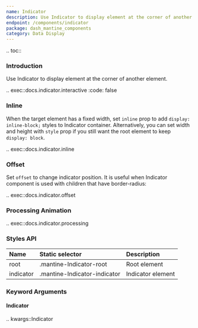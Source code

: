 ```yaml
---
name: Indicator
description: Use Indicator to display element at the corner of another element
endpoint: /components/indicator
package: dash_mantine_components
category: Data Display
---
```


.. toc::

### Introduction

Use Indicator to display element at the corner of another element.

.. exec::docs.indicator.interactive
    :code: false

### Inline

When the target element has a fixed width, set `inline` prop to add `display: inline-block;` styles to Indicator container.
Alternatively, you can set width and height with `style` prop if you still want the root element to keep `display: block`.

.. exec::docs.indicator.inline

### Offset

Set `offset` to change indicator position. It is useful when Indicator component is used with children that have border-radius:

.. exec::docs.indicator.offset

### Processing Animation

.. exec::docs.indicator.processing

### Styles API

| Name      | Static selector              | Description       |
|:----------|:-----------------------------|:------------------|
| root      | .mantine-Indicator-root      | Root element      |
| indicator | .mantine-Indicator-indicator | Indicator element |

### Keyword Arguments

#### Indicator

.. kwargs::Indicator
